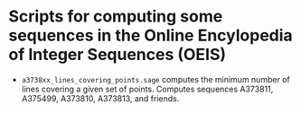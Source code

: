 # Scripts for computing some sequences in the Online Encylopedia of Integer Sequences (OEIS)

* `a3738xx_lines_covering_points.sage` computes the minimum number of lines covering a given set of points.
    Computes sequences A373811, A375499, A373810, A373813, and friends.
